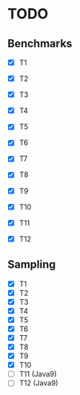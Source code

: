 # TODO

## Benchmarks
- [x] T1
- [x] T2
- [x] T3
- [x] T4
- [x] T5
- [x] T6
- [x] T7
- [x] T8
- [x] T9
- [x] T10
- [x] T11
- [x] T12


## Sampling
- [x] T1
- [x] T2
- [x] T3
- [x] T4
- [x] T5 
- [x] T6
- [x] T7
- [x] T8
- [x] T9
- [x] T10
- [ ] T11 (Java9)
- [ ] T12 (Java9)